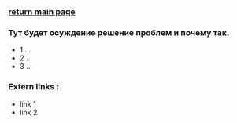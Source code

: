 ### [return main page](../README.md)

### Тут будет осуждение решение проблем и почему так.
* 1 ...
* 2 ...
* 3 ...

### Extern links :
* link 1
* link 2
